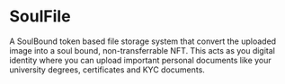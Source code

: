 # SoulFile
A SoulBound token based file storage system that convert the uploaded image into a soul bound, non-transferrable NFT. This acts as you digital identity where you can upload important personal documents like your university degrees, certificates and KYC documents.
